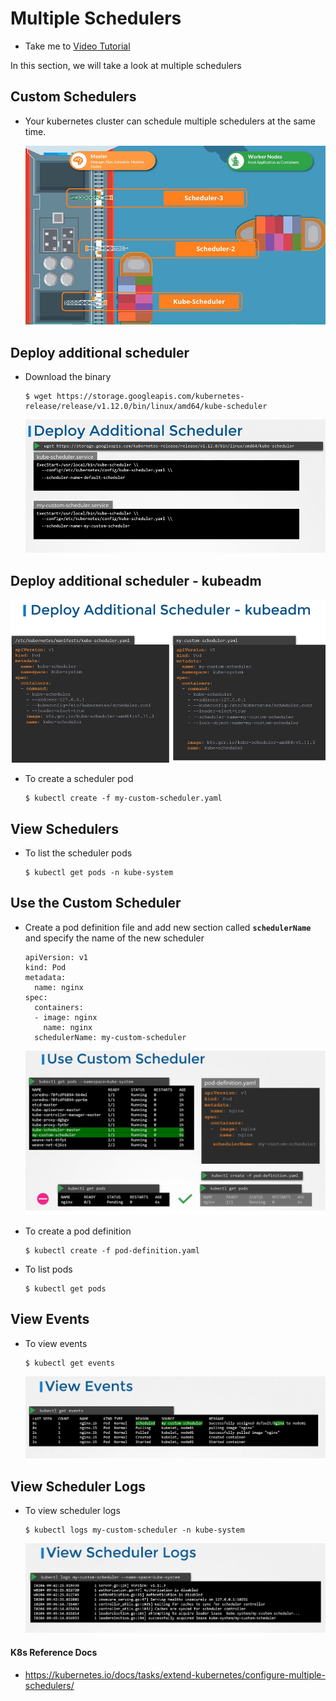 # Multiple Schedulers

- Take me to [Video Tutorial](https://kodekloud.com/topic/multiple-schedulers/)

In this section, we will take a look at multiple schedulers

## Custom Schedulers

- Your kubernetes cluster can schedule multiple schedulers at the same time.

  ![ms](../../images/ms.PNG)

## Deploy additional scheduler

- Download the binary
  ```
  $ wget https://storage.googleapis.com/kubernetes-release/release/v1.12.0/bin/linux/amd64/kube-scheduler
  ```

  ![das](../../images/das.PNG)

## Deploy additional scheduler - kubeadm

  ![dask](../../images/dask.PNG)

- To create a scheduler pod
  ```
  $ kubectl create -f my-custom-scheduler.yaml
  ```

## View Schedulers

- To list the scheduler pods
  ```
  $ kubectl get pods -n kube-system
  ```

## Use the Custom Scheduler

- Create a pod definition file and add new section called **`schedulerName`** and specify the name of the new scheduler

  ```
  apiVersion: v1
  kind: Pod
  metadata:
    name: nginx
  spec:
    containers:
    - image: nginx
      name: nginx
    schedulerName: my-custom-scheduler
  ```

  ![cs](../../images/cs.png)
- To create a pod definition

  ```
  $ kubectl create -f pod-definition.yaml
  ```
- To list pods

  ```
  $ kubectl get pods
  ```

## View Events

- To view events
  ```
  $ kubectl get events
  ```

  ![cs1](../../images/cs1.PNG)

## View Scheduler Logs

- To view scheduler logs
  ```
  $ kubectl logs my-custom-scheduler -n kube-system
  ```

  ![cs2](../../images/cs2.PNG)

#### K8s Reference Docs

- https://kubernetes.io/docs/tasks/extend-kubernetes/configure-multiple-schedulers/
